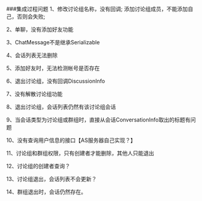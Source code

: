 ###集成过程问题
1、修改讨论组名称，没有回调; 
     添加讨论组成员，不能添加自己，否则会失败; 
     
2、单聊，没有添加好友功能

3、ChatMessage不是继承Serializable

4、会话列表无法删除

5、添加好友时，无法检测帐号是否存在

6、退出讨论组，没有回调DiscussionInfo

7、没有解散讨论组功能

8、退出讨论组，会话列表仍然有该讨论组会话

9、当会话类型为讨论组或群组时，直接从会话ConversationInfo取出的标题有问题

10、没有查询用户信息的接口【AS服务器自己实现？】

11、讨论组和群组权限，只有创建者才能删除，其他人只能退出

12、讨论组的创建者查询？

13、讨论组退出，会话列表不会更新？

14、群组退出时，会话仍然存在。
